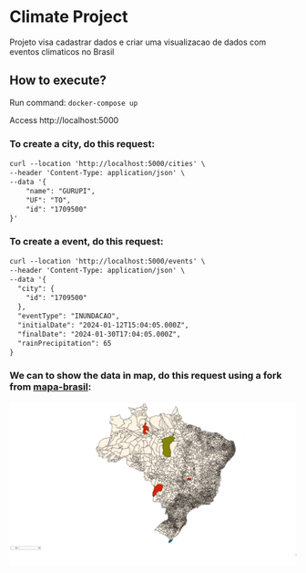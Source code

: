 # Climate Project

Projeto visa cadastrar dados e criar uma visualizacao de dados com eventos climaticos no Brasil


## How to execute?

Run command: `docker-compose up`

Access http://localhost:5000 

### To create a city, do this request:

```
curl --location 'http://localhost:5000/cities' \
--header 'Content-Type: application/json' \
--data '{
    "name": "GURUPI",
    "UF": "TO",
    "id": "1709500"
}'
```

### To create a event, do this request:

```
curl --location 'http://localhost:5000/events' \
--header 'Content-Type: application/json' \
--data '{
  "city": {
    "id": "1709500"
  },
  "eventType": "INUNDACAO",
  "initialDate": "2024-01-12T15:04:05.000Z",
  "finalDate": "2024-01-30T17:04:05.000Z",
  "rainPrecipitation": 65
}
```

### We can to show the data in map, do this request using a fork from [mapa-brasil](https://github.com/clagomess/mapa-brasil):


![alt text](data/doc/image.png)